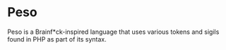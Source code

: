 # Peso

Peso is a Brainf*ck-inspired language that uses various tokens and sigils found in PHP as part of its syntax.